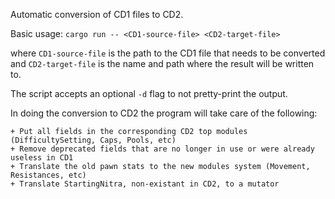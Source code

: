 Automatic conversion of CD1 files to CD2.

Basic usage: ```cargo run -- <CD1-source-file> <CD2-target-file>```

where ```CD1-source-file``` is the path to the CD1 file that needs to be converted and ```CD2-target-file``` is the name and path where the result will be written to. 

The script accepts an optional ```-d``` flag to not pretty-print the output. 

In doing the conversion to CD2 the program will take care of the following:

    + Put all fields in the corresponding CD2 top modules (DifficultySetting, Caps, Pools, etc)
    + Remove deprecated fields that are no longer in use or were already useless in CD1 
    + Translate the old pawn stats to the new modules system (Movement, Resistances, etc)
    + Translate StartingNitra, non-existant in CD2, to a mutator
